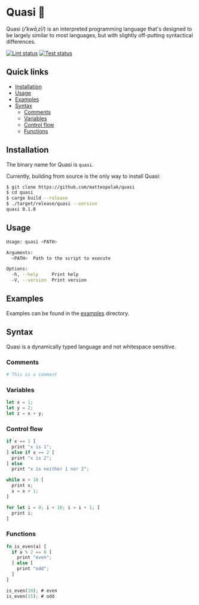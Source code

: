 # Quasi 🔮

Quasi (*/ˈkwāˌzī/*) is an interpreted programming language that's designed to be largely similar to most languages, but with slightly off-putting syntactical differences.

[![Lint status](https://github.com/matteopolak/quasi/workflows/lint/badge.svg)](https://github.com/matteopolak/quasi/actions)
[![Test status](https://github.com/matteopolak/quasi/workflows/test/badge.svg)](https://github.com/matteopolak/quasi/actions)

## Quick links

- [Installation](#installation)
- [Usage](#usage)
- [Examples](#examples)
- [Syntax](#syntax)
  - [Comments](#comments)
  - [Variables](#variables)
  - [Control flow](#control-flow)
  - [Functions](#functions)

## Installation

The binary name for Quasi is `quasi`.

Currently, building from source is the only way to install Quasi:

```bash
$ git clone https://github.com/matteopolak/quasi
$ cd quasi
$ cargo build --release
$ ./target/release/quasi --version
quasi 0.1.0
```

## Usage

```bash
Usage: quasi <PATH>

Arguments:
  <PATH>  Path to the script to execute

Options:
  -h, --help     Print help
  -V, --version  Print version
```

## Examples

Examples can be found in the [examples](examples) directory.

## Syntax

Quasi is a dynamically typed language and not whitespace sensitive.

### Comments

```py
# This is a comment
```

### Variables

```rust
let x = 1;
let y = 2;
let z = x + y;
```

### Control flow

```rust
if x == 1 [
  print "x is 1";
] else if x == 2 [
  print "x is 2";
] else
  print "x is neither 1 nor 2";
```

```rust
while x < 10 [
  print x;
  x = x + 1;
]
```

```rust
for let i = 0; i < 10; i = i + 1; [
  print i;
]
```

### Functions

```rust
fn is_even(a) [
  if a % 2 == 0 [
    print "even";
  ] else [
    print "odd";
  ]
]

is_even(10); # even
is_even(15); # odd
```
